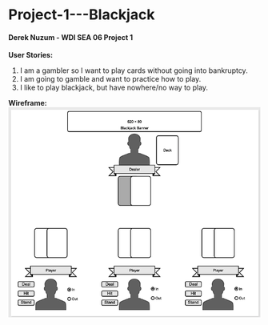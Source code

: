 # Project-1---Blackjack
#### Derek Nuzum - WDI SEA 06 Project 1

__User Stories:__

1. I am a gambler so I want to play cards without going into bankruptcy.
2. I am going to gamble and want to practice how to play.
3. I like to play blackjack, but have nowhere/no way to play.

__Wireframe:__
![alt text](https://github.com/dnuzum/Project-1---Blackjack/blob/master/Google%20ChromeScreenSnapz001.png "Blackjack Wireframe")
